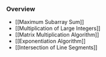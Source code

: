 ### Overview
+ [[Maximum Subarray Sum]]
+ [[Multiplication of Large Integers]]
+ [[Matrix Multiplication Algorithm]]
+ [[Exponentiation Algorithm]]
+ [[Intersection of Line Segments]]
